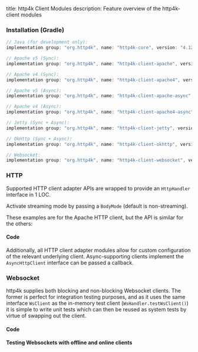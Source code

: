 title: http4k Client Modules
description: Feature overview of the http4k-client modules

### Installation (Gradle)

```groovy
// Java (for development only):
implementation group: "org.http4k", name: "http4k-core", version: "4.12.0.1"

// Apache v5 (Sync): 
implementation group: "org.http4k", name: "http4k-client-apache", version: "4.12.0.1"

// Apache v4 (Sync): 
implementation group: "org.http4k", name: "http4k-client-apache4", version: "4.12.0.1"

// Apache v5 (Async): 
implementation group: "org.http4k", name: "http4k-client-apache-async", version: "4.12.0.1"

// Apache v4 (Async): 
implementation group: "org.http4k", name: "http4k-client-apache4-async", version: "4.12.0.1"

// Jetty (Sync + Async): 
implementation group: "org.http4k", name: "http4k-client-jetty", version: "4.12.0.1"

// OkHttp (Sync + Async): 
implementation group: "org.http4k", name: "http4k-client-okhttp", version: "4.12.0.1"

// Websocket: 
implementation group: "org.http4k", name: "http4k-client-websocket", version: "4.12.0.1"
```

### HTTP
Supported HTTP client adapter APIs are wrapped to provide an `HttpHandler` interface in 1 LOC.

Activate streaming mode by passing a `BodyMode` (default is non-streaming).

These examples are for the Apache HTTP client, but the API is similar for the others:

#### Code [<img class="octocat"/>](https://github.com/http4k/http4k/blob/master/src/docs/guide/reference/clients/example_http.kt)

<script src="https://gist-it.appspot.com/https://github.com/http4k/http4k/blob/master/src/docs/guide/reference/clients/example_http.kt"></script>

Additionally, all HTTP client adapter modules allow for custom configuration of the relevant underlying client. Async-supporting clients implement the `AsyncHttpClient` interface can be passed a callback.

### Websocket
http4k supplies both blocking and non-blocking Websocket clients. The former is perfect for integration testing purposes, and as it uses the same interface `WsClient` as the in-memory test client (`WsHandler.testWsClient()`) it is simple to write unit tests which can then be reused as system tests by virtue of swapping out the client.

#### Code [<img class="octocat"/>](https://github.com/http4k/http4k/blob/master/src/docs/guide/reference/clients/example_websocket.kt)

<script src="https://gist-it.appspot.com/https://github.com/http4k/http4k/blob/master/src/docs/guide/reference/clients/example_websocket.kt"></script>

#### Testing Websockets with offline and online clients [<img class="octocat"/>](https://github.com/http4k/http4k/blob/master/src/docs/guide/reference/clients/TestingWebsockets.kt)

<script src="https://gist-it.appspot.com/https://github.com/http4k/http4k/blob/master/src/docs/guide/reference/clients/TestingWebsockets.kt"></script>
